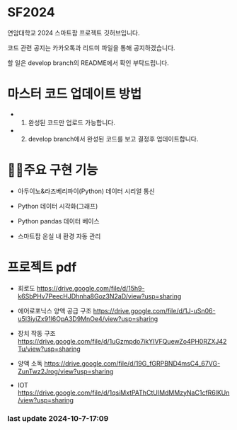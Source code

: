 # SF2024
연암대학교 2024 스마트팜 프로젝트 깃허브입니다.


코드 관련 공지는 카카오톡과 리드미 파일을 통해 공지하겠습니다.


할 일은 develop branch의 README에서 확인 부탁드립니다.


# 마스터 코드 업데이트 방법


* 1. 완성된 코드만 업로드 가능합니다.


* 2. develop branch에서 완성된 코드를 보고 결정후 업데이트합니다.


# 🧑‍💻주요 구현 기능


* 아두이노&라즈베리파이(Python) 데이터 시리얼 통신


* Python 데이터 시각화(그래프)


* Python pandas 데이터 베이스


* 스마트팜 온실 내 환경 자동 관리


# 프로젝트 pdf

* 회로도 https://drive.google.com/file/d/15h9-k6SbPHv7PeecHJDhnha8Goz3N2aD/view?usp=sharing

* 에어로포닉스 양액 공급 구조 https://drive.google.com/file/d/1J-uSn06-u5l3iyiZx91l6OpA3D9MnOe4/view?usp=sharing

* 장치 작동 구조 https://drive.google.com/file/d/1uGzmpdo7ikYIVFQuewZo4PH0RZXJ42Tu/view?usp=sharing

* 양액 소독 https://drive.google.com/file/d/19G_fGRPBND4msC4_67VG-ZunTwz2Jrog/view?usp=sharing

* IOT https://drive.google.com/file/d/1qsiMxtPAThCtUIMdMMzyNaC1cfR6lKUn/view?usp=sharing


### last update 2024-10-7-17:09


